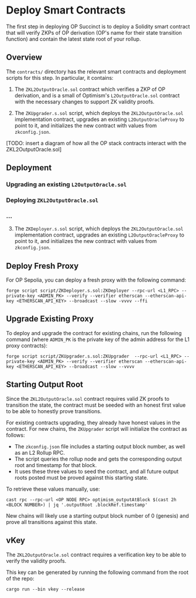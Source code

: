 # Deploy Smart Contracts

The first step in deploying OP Succinct is to deploy a Solidity smart contract that will verify ZKPs of OP derivation (OP's name for their state transition function) and contain the latest state root of your rollup.

## Overview

The `contracts/` directory has the relevant smart contracts and deployment scripts for this step. In particular, it contains:

1) The `ZKL2OutputOracle.sol` contract which verifies a ZKP of OP derivation, and is a small of Optimism's `L2OutputOracle.sol` contract with the necessary changes to support ZK validity proofs.

2) The `ZKUpgrader.s.sol` script, which deploys the `ZKL2OutputOracle.sol` implementation contract, upgrades an existing `L2OutputOracleProxy` to point to it, and initializes the new contract with values from `zkconfig.json`.

[TODO: insert a diagram of how all the OP stack contracts interact with the ZKL2OutputOracle.sol]

## Deployment

### Upgrading an existing `L2OutputOracle.sol`

### Deploying `ZKL2OutputOracle.sol`

### ... 
3) The `ZKDeployer.s.sol` script, which deploys the `ZKL2OutputOracle.sol` implementation contract, upgrades an existing `L2OutputOracleProxy` to point to it, and initializes the new contract with values from `zkconfig.json`.

## Deploy Fresh Proxy

For OP Sepolia, you can deploy a fresh proxy with the following command:

```shell
forge script script/ZKDeployer.s.sol:ZKDeployer --rpc-url <L1_RPC> --private-key <ADMIN_PK> --verify --verifier etherscan --etherscan-api-key <ETHERSCAN_API_KEY> --broadcast --slow -vvvv --ffi
```

## Upgrade Existing Proxy

To deploy and upgrade the contract for existing chains, run the following command (where `ADMIN_PK` is the private key of the admin address for the L1 proxy contracts):

```shell
forge script script/ZKUpgrader.s.sol:ZKUpgrader  --rpc-url <L1_RPC> --private-key <ADMIN_PK> --verify --verifier etherscan --etherscan-api-key <ETHERSCAN_API_KEY> --broadcast --slow --vvvv
```

## Starting Output Root

Since the `ZKL2OutputOracle.sol` contract requires valid ZK proofs to transition the state, the contract must be seeded with an honest first value to be able to honestly prove transitions.

For existing contracts upgrading, they already have honest values in the contract. For new chains, the `ZKUpgrader` script will initialize the contract as follows:

- The `zkconfig.json` file includes a starting output block number, as well as an L2 Rollup RPC.
- The script queries the rollup node and gets the corresponding output root and timestamp for that block.
- It uses these three values to seed the contract, and all future output roots posted must be proved against this starting state.

To retrieve these values manually, use:
```
cast rpc --rpc-url <OP NODE RPC> optimism_outputAtBlock $(cast 2h <BLOCK NUMBER>) | jq '.outputRoot .blockRef.timestamp'
```

New chains will likely use a starting output block number of 0 (genesis) and prove all transitions against this state.

## vKey

The `ZKL2OutputOracle.sol` contract requires a verification key to be able to verify the validity proofs.

This key can be generated by running the following command from the root of the repo:

```shell
cargo run --bin vkey --release
```
